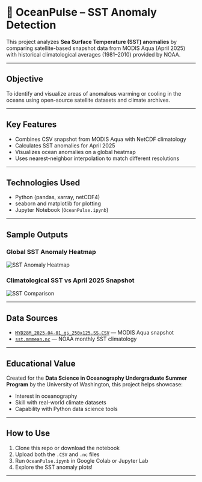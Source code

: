# 🌊 OceanPulse – SST Anomaly Detection

This project analyzes **Sea Surface Temperature (SST) anomalies** by comparing satellite-based snapshot data from MODIS Aqua (April 2025) with historical climatological averages (1981–2010) provided by NOAA.

---

## Objective

To identify and visualize areas of anomalous warming or cooling in the oceans using open-source satellite datasets and climate archives.

---

## Key Features

* Combines CSV snapshot from MODIS Aqua with NetCDF climatology
* Calculates SST anomalies for April 2025
* Visualizes ocean anomalies on a global heatmap
* Uses nearest-neighbor interpolation to match different resolutions

---

## Technologies Used

* Python (pandas, xarray, netCDF4)
* seaborn and matplotlib for plotting
* Jupyter Notebook (`OceanPulse.ipynb`)

---

## Sample Outputs

### Global SST Anomaly Heatmap

![SST Anomaly Heatmap](https://github.com/user-attachments/assets/12e7b876-9484-414f-bbc7-2856538e21c3)

### Climatological SST vs April 2025 Snapshot

![SST Comparison](https://github.com/user-attachments/assets/7f6fb252-26f2-4eb5-ac68-d53e62a74a95)

---

## Data Sources

* [`MYD28M_2025-04-01_gs_250x125.SS.CSV`](https://oceancolor.gsfc.nasa.gov/) — MODIS Aqua snapshot
* [`sst.mnmean.nc`](https://www.psl.noaa.gov/data/gridded/data.noaa.oisst.v2.html) — NOAA monthly SST climatology

---

## Educational Value

Created for the **Data Science in Oceanography Undergraduate Summer Program** by the University of Washington, this project helps showcase:

* Interest in oceanography
* Skill with real-world climate datasets
* Capability with Python data science tools

---

## How to Use

1. Clone this repo or download the notebook
2. Upload both the `.CSV` and `.nc` files
3. Run `OceanPulse.ipynb` in Google Colab or Jupyter Lab
4. Explore the SST anomaly plots!

---
